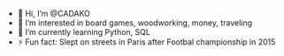 - 👋 Hi, I’m @CADAKO
- 👀 I’m interested in board games, woodworking, money, traveling
- 🌱 I’m currently learning Python, SQL
- ⚡ Fun fact: Slept on streets in Paris after Footbal championship in 2015
